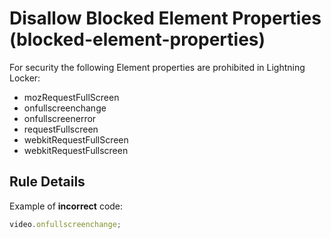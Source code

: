 # Disallow Blocked Element Properties (blocked-element-properties)

For security the following Element properties are prohibited in Lightning Locker:
  * mozRequestFullScreen
  * onfullscreenchange
  * onfullscreenerror
  * requestFullscreen
  * webkitRequestFullScreen
  * webkitRequestFullscreen

## Rule Details

Example of **incorrect** code:

<!-- eslint-disable-next-line no-undef, no-unused-expressions -->
```js
video.onfullscreenchange;
```
